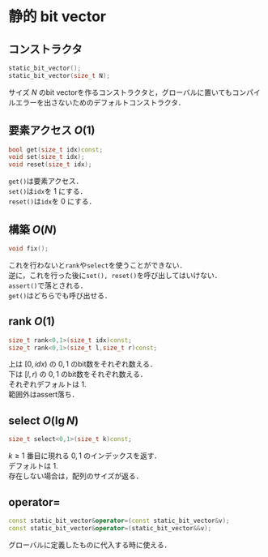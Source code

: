 # 静的 bit vector
## コンストラクタ
```C++
static_bit_vector();
static_bit_vector(size_t N);
```
サイズ $N$ のbit vectorを作るコンストラクタと，グローバルに置いてもコンパイルエラーを出さないためのデフォルトコンストラクタ．  

## 要素アクセス $O(1)$
```C++
bool get(size_t idx)const;
void set(size_t idx);
void reset(size_t idx);
```
`get()`は要素アクセス．  
`set()`は`idx`を $1$ にする．  
`reset()`は`idx`を $0$ にする．  

## 構築 $O(N)$
```C++
void fix();
```
これを行わないと`rank`や`select`を使うことができない．  
逆に，これを行った後に`set(), reset()`を呼び出してはいけない．  
`assert()`で落とされる．  
`get()`はどちらでも呼び出せる．

## rank $O(1)$
```C++
size_t rank<0,1>(size_t idx)const;
size_t rank<0,1>(size_t l,size_t r)const;
```
上は $[0,idx)$ の $0,1$ のbit数をそれぞれ数える．  
下は $[l,r)$ の $0,1$ のbit数をそれぞれ数える．  
それぞれデフォルトは $1$.  
範囲外はassert落ち．

## select $O(\lg N)$
```C++
size_t select<0,1>(size_t k)const;
```
$k\ge 1$ 番目に現れる $0,1$ のインデックスを返す．  
デフォルトは $1$.  
存在しない場合は，配列のサイズが返る．

## operator=
```C++
const static_bit_vector&operator=(const static_bit_vector&v);
const static_bit_vector&operator=(static_bit_vector&&v);
```
グローバルに定義したものに代入する時に使える．